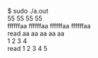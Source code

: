 $ sudo ./a.out<br/>
55 55 55 55<br/>
ffffffaa ffffffaa ffffffaa ffffffaa<br/>
read aa aa aa aa aa<br/>
1 2 3 4<br/>
read 1 2 3 4 5<br/>
